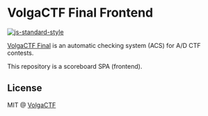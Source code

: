 # VolgaCTF Final Frontend
[![js-standard-style](https://cdn.rawgit.com/feross/standard/master/badge.svg)](https://github.com/feross/standard)

[VolgaCTF Final](https://github.com/VolgaCTF/volgactf-final) is an automatic checking system (ACS) for A/D CTF contests.

This repository is a scoreboard SPA (frontend).

## License
MIT @ [VolgaCTF](https://github.com/VolgaCTF)
